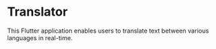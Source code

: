 # Translator
This Flutter application enables users to translate text between various languages in real-time.
